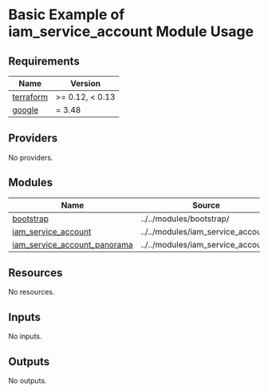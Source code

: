 # Basic Example of iam_service_account Module Usage

<!-- BEGINNING OF PRE-COMMIT-TERRAFORM DOCS HOOK -->
## Requirements

| Name | Version |
|------|---------|
| <a name="requirement_terraform"></a> [terraform](#requirement\_terraform) | >= 0.12, < 0.13 |
| <a name="requirement_google"></a> [google](#requirement\_google) | = 3.48 |

## Providers

No providers.

## Modules

| Name | Source | Version |
|------|--------|---------|
| <a name="module_bootstrap"></a> [bootstrap](#module\_bootstrap) | ../../modules/bootstrap/ | n/a |
| <a name="module_iam_service_account"></a> [iam\_service\_account](#module\_iam\_service\_account) | ../../modules/iam_service_account/ | n/a |
| <a name="module_iam_service_account_panorama"></a> [iam\_service\_account\_panorama](#module\_iam\_service\_account\_panorama) | ../../modules/iam_service_account/ | n/a |

## Resources

No resources.

## Inputs

No inputs.

## Outputs

No outputs.
<!-- END OF PRE-COMMIT-TERRAFORM DOCS HOOK -->

